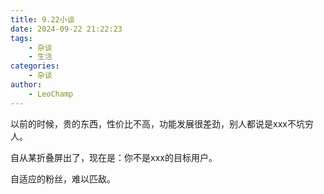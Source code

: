 ```yaml
---
title: 9.22小谈
date: 2024-09-22 21:22:23
tags:
    - 杂谈
    - 生活
categories:
    - 杂谈
author:
    - LeoChamp
---
```




 



以前的时候，贵的东西，性价比不高，功能发展很差劲，别人都说是xxx不坑穷人。

自从某折叠屏出了，现在是：你不是xxx的目标用户。

自适应的粉丝，难以匹敌。
